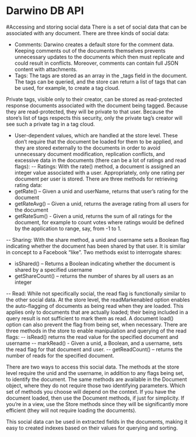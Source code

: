 Darwino DB API
=======================

#Accessing and storing social data
There is a set of social data that can be associated with any document. There are three kinds of social data:
-	Comments: Darwino creates a default store for the comment data. Keeping comments out of the documents themselves prevents unnecessary updates to the documents which then must replicate and could result in conflicts. Moreover, comments can contain full JSON content with attachments.
-	Tags: The tags are stored as an array in the _tags field in the document. The tags can be queried, and the store can return a list of tags that can be used, for example, to create a tag cloud.

 Private tags, visible only to their creator, can be stored as read-protected response documents associated with the document being tagged. Because they are read-protected, they will be private to that user. Because the store’s list of tags respects this security, only the private tag’s creator will see such a private tag in a tag cloud.
-	User-dependent values, which are handled at the store level. These don’t require that the document be loaded for them to be applied, and they are stored externally to the documents in order to avoid unnecessary document modification, replication conflicts, and excessive data in the documents (there can be a lot of ratings and read flags):
--	Ratings: With the rate() method, a document is assigned an integer value associated with a user. Appropriately, only one rating per document per user is stored. There are three methods for retrieving rating data:
 - getRate() – Given a unid and userName, returns that user’s rating for the document
 - getRateAvg() – Given a unid, returns the average rating from all users for the document
 - getRateSum() - Given a unid, returns the sum of all ratings for the document, for example to count votes where ratings would be defined by the application to range, say, from -1 to 1.

 -- Sharing: With the share method, a unid and username sets a Boolean flag indicating whether the document has been shared by that user. It is similar in concept to a Facebook “like”. Two methods exist to interrogate shares:
 - isShared() – Returns a Boolean indicating whether the document is shared by a specified username
 - getShareCount() – returns the number of shares by all users as an integer

 -- Read: While not specifically social, the read flag is functionally similar to the other social data. At the store level, the readMarkenabled option enables the auto-flagging of documents as being read when they are loaded. This applies only to documents that are actually loaded; their being included in a query result is not sufficient to mark them as read. A document load() option can also prevent the flag from being set, when necessary.
There are three methods in the store to enable manipulation and querying of the read flags:
 -- isRead() returns the read value for the specified document and username
 -- markRead() - Given a unid, a Boolean, and a username, sets the read flag for that document and user.
 -- getReadCount() – returns the number of reads for the specified document.

There are two ways to access this social data. The methods at the store level require the unid and the username, in addition to any flags being set, to identify the document. The same methods are available in the Document object, where they do not require those two identifying parameters. Which set of methods you choose will depend on the context. If you have the document loaded, then use the Document methods, if just for simplicity. If you’re in a view, use the Store methods since they will be significantly more efficient (they will not require loading the documents).

 This social data can be used in extracted fields in the documents, making it easy to created indexes based on their values for querying and sorting.

